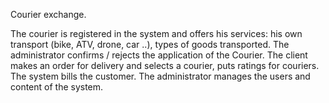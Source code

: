 Courier exchange.

The courier is registered in the system and offers his services: 
his own transport (bike, ATV, drone, car ..), types of goods transported. 
The administrator confirms / rejects the application of the Courier. 
The client makes an order for delivery and selects a courier, puts 
ratings for couriers. The system bills the customer. The administrator 
manages the users and content of the system.
